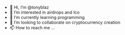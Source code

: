 - 👋 Hi, I’m @tonyblaz
- 👀 I’m interested in airdrops and Ico
- 🌱 I’m currently learning programming 
- 💞️ I’m looking to collaborate on cryptocurrency creation 
- 📫 How to reach me ...

<!---
tonyblaz/tonyblaz is a ✨ special ✨ repository because its `README.md` (this file) appears on your GitHub profile.
You can click the Preview link to take a look at your changes.
--->
